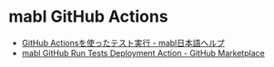 # mabl GitHub Actions

- [GitHub Actionsを使ったテスト実行 - mabl日本語ヘルプ](https://help.mabl.com/docs/github%E3%82%A2%E3%82%AF%E3%82%B7%E3%83%A7%E3%83%B3%E3%82%92%E4%BD%BF%E3%81%A3%E3%81%9F%E3%83%86%E3%82%B9%E3%83%88%E5%AE%9F%E8%A1%8C)
- [mabl GitHub Run Tests Deployment Action - GitHub Marketplace](https://github.com/marketplace/actions/run-mabl-tests)
